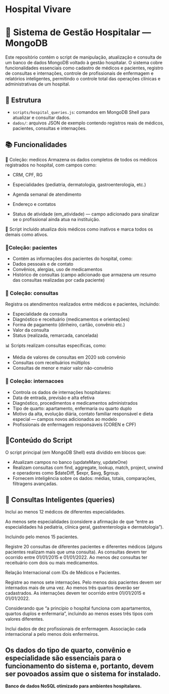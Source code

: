 # Hospital Vivare

# 🏥 Sistema de Gestão Hospitalar — MongoDB

Este repositório contém o script de manipulação, atualização e consulta de um banco de dados MongoDB voltado à gestão hospitalar. O sistema cobre funcionalidades essenciais como cadastro de médicos e pacientes, registro de consultas e internações, controle de profissionais de enfermagem e relatórios inteligentes, permitindo o controle total das operações clínicas e administrativas de um hospital.

## 📁 Estrutura

- `scripts/hospital_queries.js`: comandos em MongoDB Shell para atualizar e consultar dados.
- `dados/`: arquivos JSON de exemplo contendo registros reais de médicos, pacientes, consultas e internações.

## 📚 Funcionalidades

🔹 Coleção: medicos
Armazena os dados completos de todos os médicos registrados no hospital, com campos como:

* CRM, CPF, RG

* Especialidades (pediatria, dermatologia, gastroenterologia, etc.)

* Agenda semanal de atendimento

* Endereço e contatos

* Status de atividade (em_atividade) — campo adicionado para sinalizar se o profissional ainda atua na instituição.

🔧 Script incluído atualiza dois médicos como inativos e marca todos os demais como ativos.

### 🔹Coleção: pacientes

* Contém as informações dos pacientes do hospital, como:
* Dados pessoais e de contato
* Convênios, alergias, uso de medicamentos
* Histórico de consultas (campo adicionado que armazena um resumo das consultas realizadas por cada paciente)



### 🔹 Coleção: consultas

Registra os atendimentos realizados entre médicos e pacientes, incluindo:

* Especialidade da consulta
* Diagnóstico e receituário (medicamentos e orientações)
* Forma de pagamento (dinheiro, cartão, convênio etc.)
* Valor da consulta
* Status (realizada, remarcada, cancelada)

📊 Scripts realizam consultas específicas, como:
* Média de valores de consultas em 2020 sob convênio
* Consultas com receituários múltiplos
* Consultas de menor e maior valor não-convênio
  
### 🔹 Coleção: internacoes

* Controla os dados de internações hospitalares:
* Data de entrada, previsão e alta efetiva
* Diagnóstico, procedimentos e medicamentos administrados
* Tipo de quarto: apartamento, enfermaria ou quarto duplo
* Motivo da alta, evolução diária, contato familiar responsável e dieta especial — campos novos adicionados ao modelo
* Profissionais de enfermagem responsáveis (COREN e CPF)

## 🔹Conteúdo do Script
O script principal (em MongoDB Shell) está dividido em blocos que:

* Atualizam campos no banco (updateMany, updateOne)
* Realizam consultas com find, aggregate, lookup, match, project, unwind e operadores como $dateDiff, $expr, $avg, $group.
* Fornecem inteligência sobre os dados: médias, totais, comparações, filtragens avançadas.

  

## 🧾 Consultas Inteligentes (queries)

Inclui ao menos 12 médicos de  diferentes especialidades.

Ao menos sete especialidades (considere a afirmação de que “entre as especialidades há pediatria, clínica geral, gastrenterologia e dermatologia”).

Incluindo pelo menos 15 pacientes.

Registre 20 consultas de diferentes pacientes e diferentes médicos (alguns pacientes realizam mais que uma consulta). As consultas devem ter ocorrido entre 01/01/2015 e 01/01/2022. Ao menos dez consultas ter receituário com dois ou mais medicamentos.  

Relação Internacional com IDs de Médicos e Pacientes.

Registre ao menos sete internações. Pelo menos dois pacientes devem ser internados mais de uma vez. Ao menos três quartos deverão ser cadastrados. As internações devem ter ocorrido entre 01/01/2015 e 01/01/2022.  

Considerando que “a princípio o hospital funciona com apartamentos, quartos duplos e enfermaria”, incluindo ao menos esses três tipos com valores diferentes.

Inclui dados de dez profissionais de enfermagem. Associação cada internacional a pelo menos dois enfermeiros.

Os dados do tipo de quarto, convênio e especialidade são essenciais para o funcionamento do sistema e, portanto, devem ser povoados assim que o sistema for instalado.
--- 
**Banco de dados NoSQL otimizado para ambientes hospitalares.**
